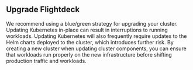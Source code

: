 
## Upgrade Flightdeck

We recommend using a blue/green strategy for upgrading your cluster.
Updating Kubernetes in-place can result in interruptions to running
workloads. Updating Kubernetes will also frequently require updates to
the Helm charts deployed to the cluster, which introduces further risk.
By creating a new cluster when updating cluster components, you can
ensure that workloads run properly on the new infrastructure before
shifting production traffic and workloads.
